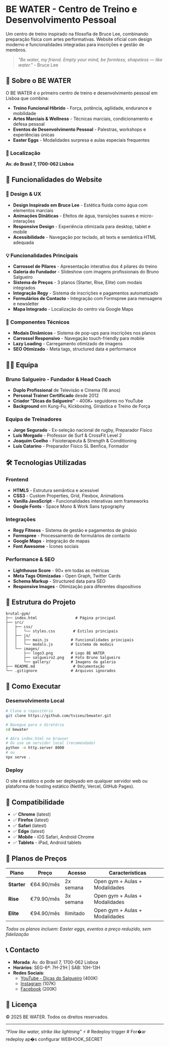 # BE WATER - Centro de Treino e Desenvolvimento Pessoal

Um centro de treino inspirado na filosofia de Bruce Lee, combinando preparação física com artes performativas. Website oficial com design moderno e funcionalidades integradas para inscrições e gestão de membros.

> *"Be water, my friend. Empty your mind, be formless, shapeless — like water."* - Bruce Lee

## 🥋 Sobre o BE WATER

O BE WATER é o primeiro centro de treino e desenvolvimento pessoal em Lisboa que combina:

- **Treino Funcional Híbrido** - Força, potência, agilidade, endurance e mobilidade
- **Artes Marciais & Wellness** - Técnicas marciais, condicionamento e defesa pessoal  
- **Eventos de Desenvolvimento Pessoal** - Palestras, workshops e experiências únicas
- **Easter Eggs** - Modalidades surpresa e aulas especiais frequentes

### 📍 Localização
**Av. do Brasil 7, 1700-062 Lisboa**

## 🌟 Funcionalidades do Website

### 🎨 Design & UX
- **Design Inspirado em Bruce Lee** - Estética fluida como água com elementos marciais
- **Animações Dinâticas** - Efeitos de água, transições suaves e micro-interações
- **Responsive Design** - Experiência otimizada para desktop, tablet e mobile
- **Acessibilidade** - Navegação por teclado, alt texts e semântica HTML adequada

### 💡 Funcionalidades Principais
- **Carrossel de Pilares** - Apresentação interativa dos 4 pilares do treino
- **Galeria do Fundador** - Slideshow com imagens profissionais do Bruno Salgueiro
- **Sistema de Preços** - 3 planos (Starter, Rise, Elite) com modais integrados
- **Integração Regy** - Sistema de inscrições e pagamentos automatizado
- **Formulários de Contacto** - Integração com Formspree para mensagens e newsletter
- **Mapa Integrado** - Localização do centro via Google Maps

### 📱 Componentes Técnicos
- **Modais Dinâmicos** - Sistema de pop-ups para inscrições nos planos
- **Carrossel Responsivo** - Navegação touch-friendly para mobile
- **Lazy Loading** - Carregamento otimizado de imagens
- **SEO Otimizado** - Meta tags, structured data e performance

## 👨‍💼 Equipa

### Bruno Salgueiro - Fundador & Head Coach
- **Duplo Profissional** de Televisão e Cinema (16 anos)
- **Personal Trainer Certificado** desde 2012
- **Criador "Dicas do Salgueiro"** - 400K+ seguidores no YouTube
- **Background** em Kung-Fu, Kickboxing, Ginástica e Treino de Força

### Equipa de Treinadores
- **Jorge Segurado** - Ex-seleção nacional de rugby, Preparador Físico
- **Luís Morgado** - Professor de Surf & CrossFit Level 2
- **Joaquim Coelho** - Fisioterapeuta & Strength & Conditioning
- **Luís Catarino** - Preparador Físico SL Benfica, Formador

## 🛠 Tecnologias Utilizadas

### Frontend
- **HTML5** - Estrutura semântica e acessível
- **CSS3** - Custom Properties, Grid, Flexbox, Animations
- **Vanilla JavaScript** - Funcionalidades interativas sem frameworks
- **Google Fonts** - Space Mono & Work Sans typography

### Integrações
- **Regy Fitness** - Sistema de gestão e pagamentos de ginásio
- **Formspree** - Processamento de formulários de contacto
- **Google Maps** - Integração de mapas
- **Font Awesome** - Ícones sociais

### Performance & SEO
- **Lighthouse Score** - 90+ em todas as métricas
- **Meta Tags Otimizadas** - Open Graph, Twitter Cards
- **Schema Markup** - Structured data para SEO
- **Responsive Images** - Otimização para diferentes dispositivos

## 📁 Estrutura do Projeto

```
brutal-gym/
├── index.html                 # Página principal
├── src/
│   ├── css/
│   │   └── styles.css        # Estilos principais
│   ├── js/
│   │   ├── main.js          # Funcionalidades principais
│   │   └── modals.js        # Sistema de modais
│   └── images/
│       ├── logo3.png        # Logo BE WATER
│       ├── salgueiro2.png   # Foto Bruno Salgueiro
│       └── gallery/         # Imagens da galeria
├── README.md                 # Documentação
└── .gitignore               # Arquivos ignorados
```

## 🚀 Como Executar

### Desenvolvimento Local
```bash
# Clone o repositório
git clone https://github.com/tviseu/bewater.git

# Navegue para o diretório
cd bewater

# Abra index.html no browser
# Ou use um servidor local (recomendado)
python -m http.server 8000
# ou
npx serve .
```

### Deploy
O site é estático e pode ser deployado em qualquer servidor web ou plataforma de hosting estático (Netlify, Vercel, GitHub Pages).

## 📱 Compatibilidade

- ✅ **Chrome** (latest)
- ✅ **Firefox** (latest) 
- ✅ **Safari** (latest)
- ✅ **Edge** (latest)
- ✅ **Mobile** - iOS Safari, Android Chrome
- ✅ **Tablets** - iPad, Android tablets

## 🎯 Planos de Preços

| Plano | Preço | Acesso | Características |
|-------|-------|--------|-----------------|
| **Starter** | €64.90/mês | 2x semana | Open gym + Aulas + Modalidades |
| **Rise** | €79.90/mês | 3x semana | Open gym + Aulas + Modalidades |
| **Elite** | €94.90/mês | Ilimitado | Open gym + Aulas + Modalidades |

*Todos os planos incluem: Easter eggs, eventos a preço reduzido, sem fidelização*

## 📞 Contacto

- **Morada**: Av. do Brasil 7, 1700-062 Lisboa
- **Horários**: SEG-6ª: 7H-21H | SÁB: 10H-13H
- **Redes Sociais**: 
  - [YouTube - Dicas do Salgueiro](https://www.youtube.com/@dicasdosalgueiro) (400K)
  - [Instagram](https://www.instagram.com/dicasdosalgueiro) (107K)
  - [Facebook](https://facebook.com/asdicasdosalgueiro) (200K)

## 📄 Licença

© 2025 BE WATER. Todos os direitos reservados.

---

*"Flow like water, strike like lightning"* ⚡ #   R e d e p l o y   t r i g g e r 
 
 #   F o r � a r   r e d e p l o y   a p � s   c o n f i g u r a r   W E B H O O K _ S E C R E T 
 
 